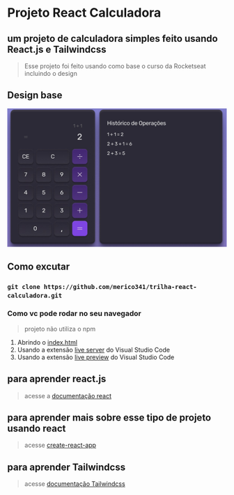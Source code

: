 # Projeto React Calculadora

## um projeto de calculadora simples feito usando React.js e Tailwindcss

> Esse projeto foi feito usando como base o curso da Rocketseat incluindo o design

## Design base

![Uma calculadora usando react][calculadora-screenshot]

[calculadora-screenshot]: imgs/calculadora-react.jpg

## Como excutar

### `git clone https://github.com/merico341/trilha-react-calculadora.git`

### Como vc pode rodar no seu navegador

> projeto não utiliza o npm

1. Abrindo o [index.html](index.html)
2. Usando a extensão [live server](https://marketplace.visualstudio.com/items?itemName=ritwickdey.LiveServer) do Visual Studio Code
3. Usando a extensão [live preview](https://marketplace.visualstudio.com/items?itemName=ms-vscode.live-server) do Visual Studio Code

## para aprender react.js

> acesse a [documentação react](https://react.dev/)

## para aprender mais sobre esse tipo de projeto usando react

> acesse [create-react-app](https://create-react-app.dev/)

## para aprender Tailwindcss

> acesse [documentação Tailwindcss](https://tailwindcss.com/docs/installation/using-vite)
